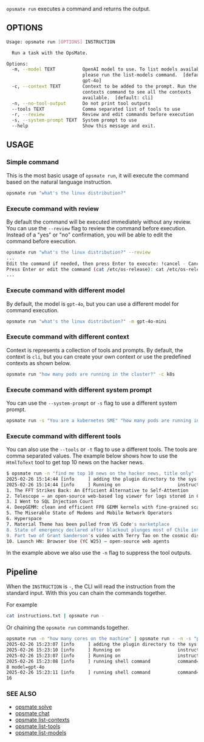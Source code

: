 `opsmate run` executes a command and returns the output.

## OPTIONS

```bash
Usage: opsmate run [OPTIONS] INSTRUCTION

  Run a task with the OpsMate.

Options:
  -m, --model TEXT          OpenAI model to use. To list models available
                            please run the list-models command.  [default:
                            gpt-4o]
  -c, --context TEXT        Context to be added to the prompt. Run the list-
                            contexts command to see all the contexts
                            available.  [default: cli]
  -n, --no-tool-output      Do not print tool outputs
  --tools TEXT              Comma separated list of tools to use
  -r, --review              Review and edit commands before execution
  -s, --system-prompt TEXT  System prompt to use
  --help                    Show this message and exit.
```

## USAGE

### Simple command
This is the most basic usage of `opsmate run`, it will execute the command based on the natural language instruction.

```bash
opsmate run "what's the linux distribution?"
```

### Execute command with review

By default the command will be executed immediately without any review. You can use the `--review` flag to review the command before execution. Instead of a "yes" or "no" confirmation, you will be able to edit the command before execution.

```bash
opsmate run "what's the linux distribution?" --review
...
Edit the command if needed, then press Enter to execute: !cancel - Cancel the command
Press Enter or edit the command (cat /etc/os-release): cat /etc/os-release | grep '^PRETTY_NAME'
...
```

### Execute command with different model

By default, the model is `gpt-4o`, but you can use a different model for command execution.

```bash
opsmate run "what's the linux distribution?" -m gpt-4o-mini
```

### Execute command with different context

Context is represents a collection of tools and prompts. By default, the context is `cli`, but you can create your own context or use the predefined contexts as shown below.

```bash
opsmate run "how many pods are running in the cluster?" -c k8s
```

### Execute command with different system prompt

You can use the `--system-prompt` or `-s` flag to use a different system prompt.

```bash
opsmate run -s "You are a kubernetes SME" "how many pods are running in the cluster?"
```

### Execute command with different tools

You can also use the `--tools` or `-t` flag to use a different tools. The tools are comma separated values.
The example below shows how to use the `HtmlToText` tool to get top 10 news on the hacker news.

```bash
$ opsmate run -n "find me top 10 news on the hacker news, title only" --tools HtmlToText
2025-02-26 15:14:44 [info     ] adding the plugin directory to the sys path plugin_dir=/home/jingkaihe/.opsmate/plugins
2025-02-26 15:14:44 [info     ] Running on                     instruction=find me top 10 news on the hacker news, title only model=gpt-4o
1. The FFT Strikes Back: An Efficient Alternative to Self-Attention
2. Telescope – an open-source web-based log viewer for logs stored in ClickHouse
3. I Went to SQL Injection Court
4. DeepGEMM: clean and efficient FP8 GEMM kernels with fine-grained scaling
5. The Miserable State of Modems and Mobile Network Operators
6. Hyperspace
7. Material Theme has been pulled from VS Code's marketplace
8. State of emergency declared after blackout plunges most of Chile into darkness
9. Part two of Grant Sanderson's video with Terry Tao on the cosmic distance ladder
10. Launch HN: Browser Use (YC W25) – open-source web agents
```

In the example above we also use the `-n` flag to suppress the tool outputs.

## Pipeline

When the `INSTRUCTION` is `-`, the CLI will read the instruction from the standard input. With this you can chain the commands together.

For example

```bash
cat instructions.txt | opsmate run -
```

Or chaining the `opsmate run` commands together.

```bash
opsmate run -n "how many cores on the machine" | opsmate run - -n -s "print the number * 2 from the text you are given"
2025-02-26 15:23:07 [info     ] adding the plugin directory to the sys path plugin_dir=/home/jingkaihe/.opsmate/plugins
2025-02-26 15:23:10 [info     ] Running on                     instruction=2025-02-26 15:23:07 [info     ] adding the plugin directory to the sys path plugin_dir=/home/jingkaihe/.opsmate/plugins
2025-02-26 15:23:07 [info     ] Running on                     instruction=how many cores on the machine model=gpt-4o
2025-02-26 15:23:08 [info     ] running shell command          command=nproc
8 model=gpt-4o
2025-02-26 15:23:11 [info     ] running shell command          command=echo $((8 * 2))
16
```

### SEE ALSO

- [opsmate solve](./solve.md)
- [opsmate chat](./chat.md)
- [opsmate list-contexts](./list-contexts.md)
- [opsmate list-tools](./list-tools.md)
- [opsmate list-models](./list-models.md)
